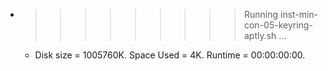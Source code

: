 * >>>>>>>>> Running inst-min-con-05-keyring-aptly.sh ...
  * Disk size = 1005760K. Space Used = 4K. Runtime = 00:00:00:00.
